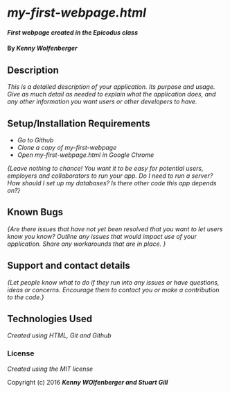 # _my-first-webpage.html_

#### _First webpage created in the Epicodus class_

#### By _**Kenny Wolfenberger**_

## Description

_This is a detailed description of your application. Its purpose and usage.  Give as much detail as needed to explain what the application does, and any other information you want users or other developers to have._

## Setup/Installation Requirements

* _Go to Github_
* _Clone a copy of my-first-webpage_
* _Open my-first-webpage.html in Google Chrome_

_{Leave nothing to chance! You want it to be easy for potential users, employers and collaborators to run your app. Do I need to run a server? How should I set up my databases? Is there other code this app depends on?}_

## Known Bugs

_{Are there issues that have not yet been resolved that you want to let users know you know?  Outline any issues that would impact use of your application.  Share any workarounds that are in place. }_

## Support and contact details

_{Let people know what to do if they run into any issues or have questions, ideas or concerns.  Encourage them to contact you or make a contribution to the code.}_

## Technologies Used

_Created using HTML, Git and Github_

### License

*Created using the MIT license*

Copyright (c) 2016 **_Kenny WOlfenberger and Stuart Gill_**
